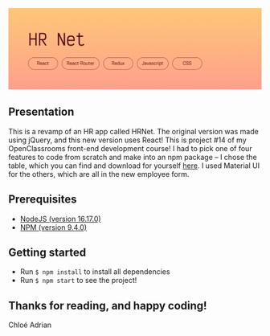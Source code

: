 ![Banner](READMEbanner.jpg)

## Presentation
This is a revamp of an HR app called HRNet. The original version was made using jQuery, and this new version uses React!
This is project #14 of my OpenClassrooms front-end development course! I had to pick one of four features to code from scratch and make into an npm package – I chose the table, which you can find and download for yourself [here](https://www.npmjs.com/package/@chloeadriancreates/custom-react-table). I used Material UI for the others, which are all in the new employee form.

## Prerequisites
- [NodeJS (version 16.17.0)](https://nodejs.org/en/)
- [NPM (version 9.4.0)](https://www.npmjs.com/)

## Getting started
- Run `$ npm install` to install all dependencies
- Run `$ npm start` to see the project!

## Thanks for reading, and happy coding!  
Chloé Adrian
